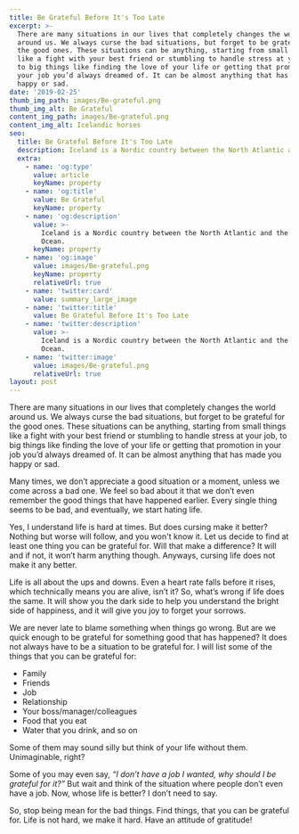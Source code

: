 ```yaml
---
title: Be Grateful Before It's Too Late
excerpt: >-
  There are many situations in our lives that completely changes the world
  around us. We always curse the bad situations, but forget to be grateful for
  the good ones. These situations can be anything, starting from small things
  like a fight with your best friend or stumbling to handle stress at your job,
  to big things like finding the love of your life or getting that promotion in
  your job you’d always dreamed of. It can be almost anything that has made you
  happy or sad.
date: '2019-02-25'
thumb_img_path: images/Be-grateful.png
thumb_img_alt: Be Grateful
content_img_path: images/Be-grateful.png
content_img_alt: Icelandic horses
seo:
  title: Be Grateful Before It's Too Late
  description: Iceland is a Nordic country between the North Atlantic and the Arctic Ocean.
  extra:
    - name: 'og:type'
      value: article
      keyName: property
    - name: 'og:title'
      value: Be Grateful
      keyName: property
    - name: 'og:description'
      value: >-
        Iceland is a Nordic country between the North Atlantic and the Arctic
        Ocean.
      keyName: property
    - name: 'og:image'
      value: images/Be-grateful.png
      keyName: property
      relativeUrl: true
    - name: 'twitter:card'
      value: summary_large_image
    - name: 'twitter:title'
      value: Be Grateful Before It's Too Late
    - name: 'twitter:description'
      value: >-
        Iceland is a Nordic country between the North Atlantic and the Arctic
        Ocean.
    - name: 'twitter:image'
      value: images/Be-grateful.png
      relativeUrl: true
layout: post
---
```

There are many situations in our lives that completely changes the world around us. We always curse the bad situations, but forget to be grateful for the good ones. These situations can be anything, starting from small things like a fight with your best friend or stumbling to handle stress at your job, to big things like finding the love of your life or getting that promotion in your job you’d always dreamed of. It can be almost anything that has made you happy or sad.

Many times, we don’t appreciate a good situation or a moment, unless we come across a bad one. We feel so bad about it that we don’t even remember the good things that have happened earlier. Every single thing seems to be bad, and eventually, we start hating life.

Yes, I understand life is hard at times. But does cursing make it better? Nothing but worse will follow, and you won't know it. Let us decide to find at least one thing you can be grateful for. Will that make a difference? It will and if not, it won’t harm anything though. Anyways, cursing life does not make it any better.

Life is all about the ups and downs. Even a heart rate falls before it rises, which technically means you are alive, isn’t it? So, what’s wrong if life does the same. It will show you the dark side to help you understand the bright side of happiness, and it will give you joy to forget your sorrows.

We are never late to blame something when things go wrong. But are we quick enough to be grateful for something good that has happened? It does not always have to be a situation to be grateful for. I will list some of the things that you can be grateful for:
- Family
- Friends
- Job
- Relationship
- Your boss/manager/colleagues
- Food that you eat
- Water that you drink, and so on

Some of them may sound silly but think of your life without them. Unimaginable, right?

Some of you may even say, *“I don’t have a job I wanted, why should I be grateful for it?”* But wait and think of the situation where people don’t even have a job. Now, whose life is better? I don’t need to say.

So, stop being mean for the bad things. Find things, that you can be grateful for. Life is not hard, we make it hard. Have an attitude of gratitude!